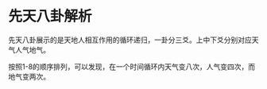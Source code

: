 # 先天八卦解析

​        先天八卦展示的是天地人相互作用的循环递归，一卦分三爻。上中下爻分别对应天气人气地气。

按照1-8的顺序排列，可以发现，在一个时间循环内天气变八次，人气变四次，而地气变两次。